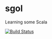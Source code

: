 sgol
====

Learning some Scala

[![Build Status](https://travis-ci.org/mkrogemann/sgol.png?branch=master)](https://travis-ci.org/mkrogemann/sgol)
